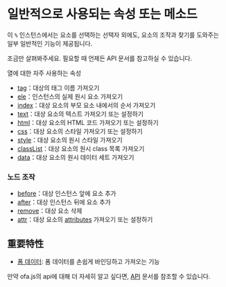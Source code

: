 # 일반적으로 사용되는 속성 또는 메소드

이 `%` 인스턴스에서는 요소를 선택하는 선택자 외에도, 요소의 조작과 찾기를 도와주는 일부 일반적인 기능이 제공됩니다.

조금만 살펴봐주세요. 필요할 때 언제든 API 문서를 참고하실 수 있습니다.

열에 대한 자주 사용하는 속성

- [tag](./others/tag.md)：대상의 태그 이름 가져오기
- [ele](./instance/ele.md)：인스턴스의 실제 원시 요소 가져오기
- [index](./others/index.md)：대상 요소의 부모 요소 내에서의 순서 가져오기
- [text](../../api/props/text.md)：대상 요소의 텍스트 가져오기 또는 설정하기
- [html](../../api/props/html.md)：대상 요소의 HTML 코드 가져오기 또는 설정하기
- [css](../../api/props/css.md)：대상 요소의 스타일 가져오기 또는 설정하기
- [style](../../api/props/style.md)：대상 요소의 원시 스타일 가져오기
- [classList](../../api/props/class-list.md)：대상 요소의 원시 class 목록 가져오기
- [data](../../api/props/data.md)：대상 요소의 원시 데이터 세트 가져오기

### 노드 조작

- [before](./operation/before.md)：대상 인스턴스 앞에 요소 추가
- [after](./operation/after.md)：대상 인스턴스 뒤에 요소 추가
- [remove](./operation/remove.md)：대상 요소 삭제
- [attr](../../api/props/attr.md)：대상 요소의 [attributes](https://developer.mozilla.org/en-US/docs/Web/API/Element/attributes) 가져오기 또는 설정하기

## 重要特性

- [폼 데이터](../../api/others/form-data.md): 폼 데이터를 손쉽게 바인딩하고 가져오는 기능

만약 ofa.js의 api에 대해 더 자세히 알고 싶다면, [API](../../api/index.md) 문서를 참조할 수 있습니다.